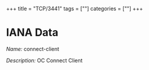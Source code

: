 +++
title = "TCP/3441"
tags = [""]
categories = [""]
+++

# IANA Data

_Name:_ connect-client

_Description:_ OC Connect Client

